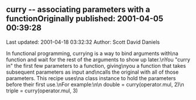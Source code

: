 ## curry -- associating parameters with a functionOriginally published: 2001-04-05 00:39:28 
Last updated: 2001-04-18 03:32:32 
Author: Scott David Daniels 
 
In functional programming, currying is a way to bind arguments with\na function and wait for the rest of the arguments to show up later.\nYou "curry in" the first few parameters to a function, giving\nyou a function that takes subsequent parameters as input and\ncalls the original with all of those parameters.  This recipe uses\na class instance to hold the parameters before their first use.\nFor example:\n\n    double = curry(operator.mul, 2)\n    triple = curry(operator.mul, 3)